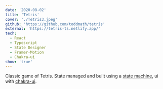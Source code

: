 ```yaml
---
date: '2020-08-02'
title: 'Tetris'
cover: './Tetris3.jpeg'
github: 'https://github.com/toddmath/tetris'
external: 'https://tetris-ts.netlify.app/'
tech:
  - React
  - Typescript
  - State Designer
  - Framer-Motion
  - Chakra-ui
show: 'true'
---
```


Classic game of Tetris. State managed and built using a [state machine](https://state-designer.com/), ui with [chakra-ui](https://chakra-ui.com/).
